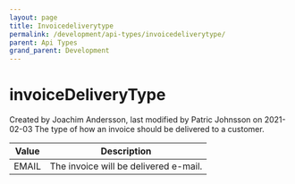 ```yaml
---
layout: page
title: Invoicedeliverytype
permalink: /development/api-types/invoicedeliverytype/
parent: Api Types
grand_parent: Development
---
```




# invoiceDeliveryType 
Created by Joachim Andersson, last modified by Patric Johnsson on
2021-02-03
The type of how an invoice should be delivered to a customer.

| Value | Description                           |
|-------|---------------------------------------|
| EMAIL | The invoice will be delivered e-mail. |

